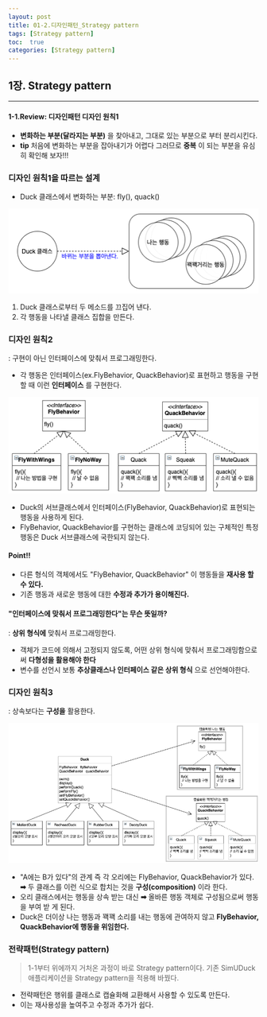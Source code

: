 ```yaml
---
layout: post
title: 01-2.디자인패턴_Strategy pattern
tags: [Strategy pattern]
toc:  true
categories: [Strategy pattern]
---
```


## 1장. Strategy pattern
<hr/>

#### 1-1.Review: 디자인패턴 디자인 원칙1
 - **변화하는 부분(달라지는 부분)** 을 찾아내고, 그대로 있는 부분으로 부터 분리시킨다.
 - **tip** 처음에 변화하는 부분을 잡아내기가 어렵다 그러므로 **중복** 이 되는 부분을 유심히 확인해 보자!!!

### 디자인 원칙1을 따르는 설계
- Duck 클래스에서 변화하는 부분: fly(), quack()

![그림3](https://github.com/Lindashin15/Infomation/blob/main/%E1%84%80%E1%85%B3%E1%84%85%E1%85%B5%E1%86%B73.png)

1. Duck 클래스로부터 두 메소드를 끄집어 낸다.
2. 각 행동을 나타낼 클래스 집합을 만든다.

### 디자인 원칙2
: 구현이 아닌 인터페이스에 맞춰서 프로그래밍한다.
- 각 행동은 인터페이스(ex.FlyBehavior, QuackBehavior)로 표현하고 행동을 구현할 때 이런 **인터페이스** 를 구현한다.

![그림4](https://github.com/Lindashin15/Infomation/blob/main/%E1%84%80%E1%85%B3%E1%84%85%E1%85%B5%E1%86%B74.png)
- Duck의 서브클래스에서 인터페이스(FlyBehavior, QuackBehavior)로 표현되는 행동을 사용하게 된다.
- FlyBehavior, QuackBehavior를 구현하는 클래스에 코딩되어 있는 구체적인 특정 행동은 Duck 서브클래스에 국한되지 않는다.

#### Point!!
- 다른 형식의 객체에서도 "FlyBehavior, QuackBehavior" 이 행동들을 **재사용 할 수 있다.**
- 기존 행동과 새로운 행동에 대한 **수정과 추가가 용이해진다.**

#### "인터페이스에 맞춰서 프로그래밍한다"는 무슨 뜻일까?
: **상위 형식에** 맞춰서 프로그래밍한다.
- 객체가 코드에 의해서 고정되지 않도록, 어떤 상위 형식에 맞춰서 프로그래밍함으로써 **다형성을 활용해야 한다**
- 변수를 선언시 보통 **추상클래스나 인터페이스 같은 상위 형식** 으로 선언해야한다.

### 디자인 원칙3
: 상속보다는 **구성을** 활용한다.

![그림5](https://github.com/Lindashin15/Infomation/blob/main/%E1%84%80%E1%85%B3%E1%84%85%E1%85%B5%E1%86%B75.png)
- "A에는 B가 있다"의 관계 즉 각 오리에는 FlyBehavior, QuackBehavior가 있다. <br>
**➡** 두 클래스를 이런 식으로 합치는 것을 **구성(composition)** 이라 한다.
- 오리 클래스에서는 행동을 상속 받는 대신 **➡** 올바른 행동 객체로 구성됨으로써 행동을 부여 받
게 된다.
- Duck은 더이상 나는 행동과 꽥꽥 소리를 내는 행동에 관여하지 않고 **FlyBehavior, QuackBehavior에 행동을 위임한다.**

### 전략패턴(Strategy pattern)
> 1-1부터 위에까지 거처온 과정이 바로 Strategy pattern이다. 기존 SimUDuck 애플리케이션을 Strategy pattern을 적용해 바꿨다.

- 전략패턴은 행위를 클래스로 캡슐화해 교환해서 사용할 수 있도록 만든다.
- 이는 재사용성을 높여주고 수정과 추가가 쉽다.
